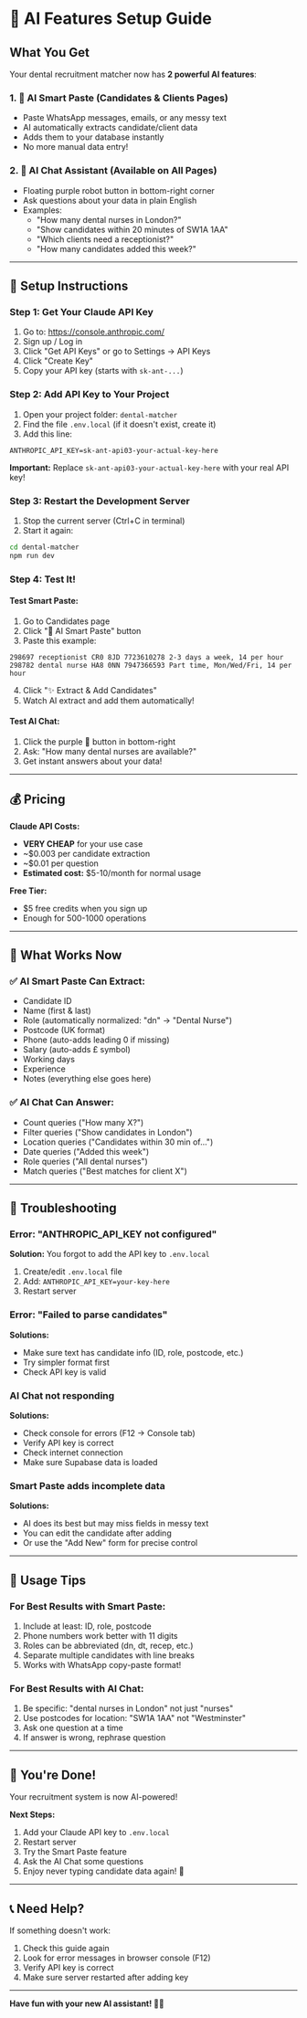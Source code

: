 # 🤖 AI Features Setup Guide

## What You Get

Your dental recruitment matcher now has **2 powerful AI features**:

### 1. 🤖 AI Smart Paste (Candidates & Clients Pages)
- Paste WhatsApp messages, emails, or any messy text
- AI automatically extracts candidate/client data
- Adds them to your database instantly
- No more manual data entry!

### 2. 💬 AI Chat Assistant (Available on All Pages)
- Floating purple robot button in bottom-right corner
- Ask questions about your data in plain English
- Examples:
  - "How many dental nurses in London?"
  - "Show candidates within 20 minutes of SW1A 1AA"
  - "Which clients need a receptionist?"
  - "How many candidates added this week?"

---

## 🚀 Setup Instructions

### Step 1: Get Your Claude API Key

1. Go to: https://console.anthropic.com/
2. Sign up / Log in
3. Click "Get API Keys" or go to Settings → API Keys
4. Click "Create Key"
5. Copy your API key (starts with `sk-ant-...`)

### Step 2: Add API Key to Your Project

1. Open your project folder: `dental-matcher`
2. Find the file `.env.local` (if it doesn't exist, create it)
3. Add this line:

```
ANTHROPIC_API_KEY=sk-ant-api03-your-actual-key-here
```

**Important:** Replace `sk-ant-api03-your-actual-key-here` with your real API key!

### Step 3: Restart the Development Server

1. Stop the current server (Ctrl+C in terminal)
2. Start it again:
```bash
cd dental-matcher
npm run dev
```

### Step 4: Test It!

#### Test Smart Paste:
1. Go to Candidates page
2. Click "🤖 AI Smart Paste" button
3. Paste this example:

```
298697 receptionist CR0 8JD 7723610278 2-3 days a week, 14 per hour
298782 dental nurse HA8 0NN 7947366593 Part time, Mon/Wed/Fri, 14 per hour
```

4. Click "✨ Extract & Add Candidates"
5. Watch AI extract and add them automatically!

#### Test AI Chat:
1. Click the purple 🤖 button in bottom-right
2. Ask: "How many dental nurses are available?"
3. Get instant answers about your data!

---

## 💰 Pricing

**Claude API Costs:**
- **VERY CHEAP** for your use case
- ~$0.003 per candidate extraction
- ~$0.01 per question
- **Estimated cost:** $5-10/month for normal usage

**Free Tier:**
- $5 free credits when you sign up
- Enough for 500-1000 operations

---

## 🎯 What Works Now

### ✅ AI Smart Paste Can Extract:
- Candidate ID
- Name (first & last)
- Role (automatically normalized: "dn" → "Dental Nurse")
- Postcode (UK format)
- Phone (auto-adds leading 0 if missing)
- Salary (auto-adds £ symbol)
- Working days
- Experience
- Notes (everything else goes here)

### ✅ AI Chat Can Answer:
- Count queries ("How many X?")
- Filter queries ("Show candidates in London")
- Location queries ("Candidates within 30 min of...")
- Date queries ("Added this week")
- Role queries ("All dental nurses")
- Match queries ("Best matches for client X")

---

## 🔧 Troubleshooting

### Error: "ANTHROPIC_API_KEY not configured"
**Solution:** You forgot to add the API key to `.env.local`

1. Create/edit `.env.local` file
2. Add: `ANTHROPIC_API_KEY=your-key-here`
3. Restart server

### Error: "Failed to parse candidates"
**Solutions:**
- Make sure text has candidate info (ID, role, postcode, etc.)
- Try simpler format first
- Check API key is valid

### AI Chat not responding
**Solutions:**
- Check console for errors (F12 → Console tab)
- Verify API key is correct
- Check internet connection
- Make sure Supabase data is loaded

### Smart Paste adds incomplete data
**Solutions:**
- AI does its best but may miss fields in messy text
- You can edit the candidate after adding
- Or use the "Add New" form for precise control

---

## 📝 Usage Tips

### For Best Results with Smart Paste:
1. Include at least: ID, role, postcode
2. Phone numbers work better with 11 digits
3. Roles can be abbreviated (dn, dt, recep, etc.)
4. Separate multiple candidates with line breaks
5. Works with WhatsApp copy-paste format!

### For Best Results with AI Chat:
1. Be specific: "dental nurses in London" not just "nurses"
2. Use postcodes for location: "SW1A 1AA" not "Westminster"
3. Ask one question at a time
4. If answer is wrong, rephrase question

---

## 🎉 You're Done!

Your recruitment system is now AI-powered!

**Next Steps:**
1. Add your Claude API key to `.env.local`
2. Restart server
3. Try the Smart Paste feature
4. Ask the AI Chat some questions
5. Enjoy never typing candidate data again! 🎊

---

## 📞 Need Help?

If something doesn't work:
1. Check this guide again
2. Look for error messages in browser console (F12)
3. Verify API key is correct
4. Make sure server restarted after adding key

---

**Have fun with your new AI assistant! 🤖✨**
